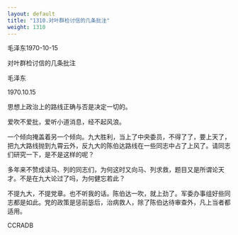 ```yaml
---
layout: default
title: "1310.对叶群检讨信的几条批注"
weight: 1310
---
```


毛泽东1970-10-15

对叶群检讨信的几条批注

毛泽东

1970.10.15

思想上政治上的路线正确与否是决定一切的。

爱吹不爱批，爱听小道消息，经不起风浪。

一个倾向掩盖着另一个倾向。九大胜利，当上了中央委员，不得了了，要上天了，把九大路线抛到九霄云外，反九大的陈伯达路线在一些同志中占了上风了。请同志们研究一下，是不是这样的呢？

多年来不赞成读马、列的同志们，为何这时又向马、列求救，题目又是所谓论天才。不是在九大论过了吗，为何健忘若此？

不提九大，不提党章。也不听我的话。陈伯达一吹，就上劲了。军委办事组好些同志都是如此。党的政策是惩前毖后，治病救人，除了陈伯达待审查外，凡上当者都适用。

CCRADB


